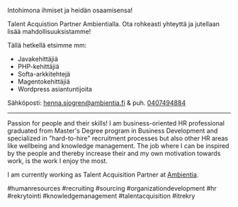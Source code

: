 Intohimona ihmiset ja heidän osaamisensa! 

Talent Acquistion Partner Ambientialla. Ota rohkeasti yhteyttä ja jutellaan lisää mahdollisuuksistamme!

Tällä hetkellä etsimme mm:
- Javakehittäjiä
- PHP-kehittäjiä
- Softa-arkkitehtejä
- Magentokehittäjiä
- Wordpress asiantuntijoita

Sähköposti: henna.sjogren@ambientia.fi & puh. [0407494884](http://0407494884 "0407494884")

******
Passion for people and their skills! I am business-oriented HR professional graduated from Master's Degree program in Business Development and specialized in "hard-to-hire" recruitment processes but also other HR areas like wellbeing and knowledge management. The job where I can be inspired by the people and thereby increase their and my own motivation towards work, is the work I enjoy the most.

I am currently working as Talent Acquisition Partner at [Ambientia](http://https://www.ambientia.fi/ura "Ambientia"). 

#humanresources #recruiting #sourcing #organizationdevelopment #hr #rekrytointi #knowledgemanagement #talentacquisition #itrekry
